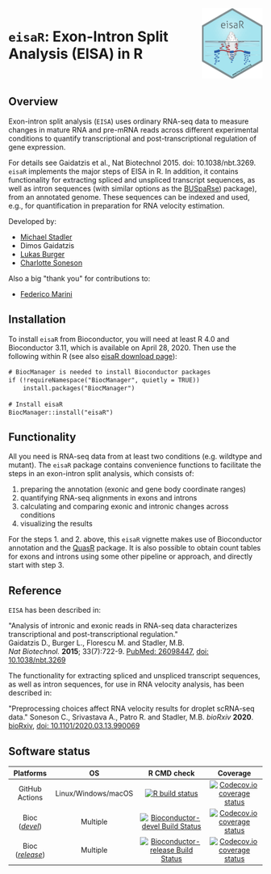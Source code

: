 <img src="inst/www/eisaR.png" align="right" alt="" width="120" />

# `eisaR`: Exon-Intron Split Analysis (EISA) in R

<br>

## Overview

Exon-intron split analysis (`EISA`) uses ordinary RNA-seq data to measure
changes in mature RNA and pre-mRNA reads across different experimental
conditions to quantify transcriptional and post-transcriptional regulation
of gene expression.

For details see Gaidatzis et al., Nat Biotechnol 2015. doi: 10.1038/nbt.3269.  
`eisaR` implements the major steps of EISA in R. 
In addition, it contains functionality for extracting spliced and unspliced 
transcript sequences, as well as intron sequences (with similar options as 
the [BUSpaRse](https://github.com/BUStools/BUSpaRse)) package), from an 
annotated genome. These sequences can be indexed and used, e.g., for 
quantification in preparation for RNA velocity estimation.

Developed by:

- [Michael Stadler](https://github.com/mbstadler)
- Dimos Gaidatzis
- [Lukas Burger](https://github.com/LukasBurger)
- [Charlotte Soneson](https://github.com/csoneson)

Also a big "thank you" for contributions to:

- [Federico Marini](https://github.com/federicomarini)

## Installation

To install `eisaR` from Bioconductor, you will need at least R 4.0 and Bioconductor 3.11, which is available on April 28, 2020. Then use the following within R (see also [eisaR download page](https://bioconductor.org/packages/eisaR/)):
```
# BiocManager is needed to install Bioconductor packages
if (!requireNamespace("BiocManager", quietly = TRUE))
    install.packages("BiocManager")

# Install eisaR
BiocManager::install("eisaR")
```

## Functionality

All you need is RNA-seq data from at least two conditions (e.g. wildtype and
mutant). The `eisaR` package contains convenience functions to facilitate the
steps in an exon-intron split analysis, which consists of:  

1. preparing the annotation (exonic and gene body coordinate ranges)  
2. quantifying RNA-seq alignments in exons and introns  
3. calculating and comparing exonic and intronic changes across conditions  
4. visualizing the results  

For the steps 1. and 2. above, this `eisaR` vignette makes use of Bioconductor
annotation and the [QuasR](https://bioconductor.org/packages/QuasR/) package.
It is also possible to obtain count tables for exons and introns using some
other pipeline or approach, and directly start with step 3.


## Reference
`EISA` has been described in:  

"Analysis of intronic and exonic reads in RNA-seq data characterizes
transcriptional and post-transcriptional regulation."  
Gaidatzis D., Burger L., Florescu M. and Stadler, M.B.  
*Nat Biotechnol.* **2015**; 33(7):722-9.
[PubMed: 26098447](https://www.ncbi.nlm.nih.gov/pubmed/26098447), [doi: 10.1038/nbt.3269](https://doi.org/10.1038/nbt.3269)

The functionality for extracting spliced and unspliced transcript sequences,
as well as intron sequences, for use in RNA velocity analysis, has been described in:

"Preprocessing choices affect RNA velocity results for droplet scRNA-seq data."
Soneson C., Srivastava A., Patro R. and Stadler, M.B.
*bioRxiv* **2020**.
[bioRxiv](https://www.biorxiv.org/content/10.1101/2020.03.13.990069v1), [doi: 10.1101/2020.03.13.990069](https://doi.org/10.1101/2020.03.13.990069)


## Software status

| Platforms        |  OS              | R CMD check      | Coverage         | 
|:----------------:|:----------------:|:----------------:|:----------------:|
| GitHub Actions | Linux/Windows/macOS | [![R build status](https://github.com/fmicompbio/eisaR/workflows/R-CMD-check/badge.svg)](https://github.com/fmicompbio/eisaR/actions) | [![Codecov.io coverage status](https://codecov.io/github/fmicompbio/eisaR/coverage.svg?branch=master)](https://codecov.io/github/fmicompbio/eisaR) |
| Bioc ([_devel_](http://bioconductor.org/packages/devel/bioc/html/eisaR.html)) | Multiple | [![Bioconductor-devel Build Status](http://bioconductor.org/shields/build/devel/bioc/eisaR.svg)](http://bioconductor.org/checkResults/devel/bioc-LATEST/eisaR) | [![Codecov.io coverage status](https://codecov.io/github/fmicompbio/eisaR/coverage.svg?branch=master)](https://codecov.io/github/fmicompbio/eisaR) |
| Bioc ([_release_](http://bioconductor.org/packages/release/bioc/html/eisaR.html)) | Multiple | [![Bioconductor-release Build Status](http://bioconductor.org/shields/build/release/bioc/eisaR.svg)](http://bioconductor.org/checkResults/release/bioc-LATEST/eisaR) | [![Codecov.io coverage status](https://codecov.io/github/fmicompbio/eisaR/coverage.svg?branch=master)](https://codecov.io/github/fmicompbio/eisaR) |

